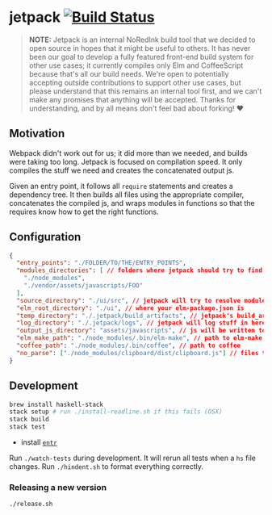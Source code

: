 jetpack [![Build Status](https://travis-ci.org/NoRedInk/jetpack.svg?branch=master)](https://travis-ci.org/NoRedInk/jetpack)
=======

> **NOTE:** Jetpack is an internal NoRedInk build tool that we decided to open source in hopes that it might be useful to others. It has never been our goal to develop a fully featured front-end build system for other use cases; it currently compiles only Elm and CoffeeScript because that's all our build needs. We're open to potentially accepting outside contributions to support other use cases, but please understand that this remains an internal tool first, and we can't make any promises that anything will be accepted. Thanks for understanding, and by all means don't feel bad about forking! ❤️

Motivation
----------

Webpack didn't work out for us; it did more than we needed, and builds were taking too long.
Jetpack is focused on compilation speed. It only compiles the stuff we need and creates the concatenated output js.

Given an entry point, it follows all `require` statements and creates a dependency tree. It then builds all files using the appropriate compiler, concatenates the compiled js, and wraps modules in functions so that the requires know how to get the right functions.


Configuration
-------------

```json
{
  "entry_points": "./FOLDER/TO/THE/ENTRY_POINTS",
  "modules_directories": [ // folders where jetpack should try to find modules
    "./node_modules",
    "./vendor/assets/javascripts/FOO"
  ],
  "source_directory": "./ui/src", // jetpack will try to resolve modules in source_directory before checking in modules_directories
  "elm_root_directory": "./ui", // where your elm-package.json is
  "temp_directory": "./.jetpack/build_artifacts", // jetpack's build_artifacts will be here
  "log_directory": "./.jetpack/logs", // jetpack will log stuff in here
  "output_js_directory": "assets/javascripts", // js will be written to this folder
  "elm_make_path": "./node_modules/.bin/elm-make", // path to elm-make
  "coffee_path": "./node_modules/.bin/coffee", // path to coffee
  "no_parse": ["./node_modules/clipboard/dist/clipboard.js"] // files that shouldn't be parsed
}
```

## Development

```bash
brew install haskell-stack
stack setup # run ./install-readline.sh if this fails (OSX)
stack build
stack test
```

* install [`entr`](http://entrproject.org/)

Run `./watch-tests` during development. It will rerun all tests when a `hs` file changes.
Run `./hindent.sh` to format everything correctly.

### Releasing a new version

```bash
./release.sh
```
